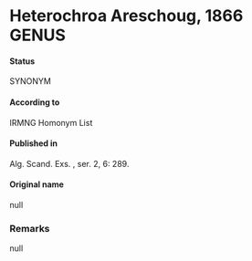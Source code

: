 # Heterochroa Areschoug, 1866 GENUS

#### Status
SYNONYM

#### According to
IRMNG Homonym List

#### Published in
Alg. Scand. Exs. , ser. 2, 6: 289.

#### Original name
null

### Remarks
null